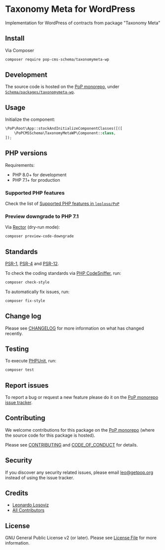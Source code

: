 # Taxonomy Meta for WordPress

<!--
[![Build Status][ico-travis]][link-travis]
[![Quality Score][ico-code-quality]][link-code-quality]
[![Software License][ico-license]](LICENSE.md)
[![Latest Version on Packagist][ico-version]][link-packagist]
[![Coverage Status][ico-scrutinizer]][link-scrutinizer]
[![Total Downloads][ico-downloads]][link-downloads]
-->

Implementation for WordPress of contracts from package "Taxonomy Meta"

## Install

Via Composer

``` bash
composer require pop-cms-schema/taxonomymeta-wp
```

## Development

The source code is hosted on the [PoP monorepo](https://github.com/leoloso/PoP), under [`Schema/packages/taxonomymeta-wp`](https://github.com/leoloso/PoP/tree/master/layers/Schema/packages/taxonomymeta-wp).

## Usage

Initialize the component:

``` php
\PoP\Root\App::stockAndInitializeComponentClasses([([
    \PoPCMSSchema\TaxonomyMetaWP\Component::class,
]);
```

## PHP versions

Requirements:

- PHP 8.0+ for development
- PHP 7.1+ for production

### Supported PHP features

Check the list of [Supported PHP features in `leoloso/PoP`](https://github.com/leoloso/PoP/blob/master/docs/supported-php-features.md)

### Preview downgrade to PHP 7.1

Via [Rector](https://github.com/rectorphp/rector) (dry-run mode):

```bash
composer preview-code-downgrade
```

## Standards

[PSR-1](https://www.php-fig.org/psr/psr-1), [PSR-4](https://www.php-fig.org/psr/psr-4) and [PSR-12](https://www.php-fig.org/psr/psr-12).

To check the coding standards via [PHP CodeSniffer](https://github.com/squizlabs/PHP_CodeSniffer), run:

``` bash
composer check-style
```

To automatically fix issues, run:

``` bash
composer fix-style
```

## Change log

Please see [CHANGELOG](CHANGELOG.md) for more information on what has changed recently.

## Testing

To execute [PHPUnit](https://phpunit.de/), run:

``` bash
composer test
```

## Report issues

To report a bug or request a new feature please do it on the [PoP monorepo issue tracker](https://github.com/leoloso/PoP/issues).

## Contributing

We welcome contributions for this package on the [PoP monorepo](https://github.com/leoloso/PoP) (where the source code for this package is hosted).

Please see [CONTRIBUTING](CONTRIBUTING.md) and [CODE_OF_CONDUCT](CODE_OF_CONDUCT.md) for details.

## Security

If you discover any security related issues, please email leo@getpop.org instead of using the issue tracker.

## Credits

- [Leonardo Losoviz][link-author]
- [All Contributors][link-contributors]

## License

GNU General Public License v2 (or later). Please see [License File](LICENSE.md) for more information.

[ico-version]: https://img.shields.io/packagist/v/pop-cms-schema/taxonomymeta-wp.svg?style=flat-square
[ico-license]: https://img.shields.io/badge/license-GPLv2-brightgreen.svg?style=flat-square
[ico-travis]: https://img.shields.io/travis/pop-cms-schema/taxonomymeta-wp/master.svg?style=flat-square
[ico-scrutinizer]: https://img.shields.io/scrutinizer/coverage/g/pop-cms-schema/taxonomymeta-wp.svg?style=flat-square
[ico-code-quality]: https://img.shields.io/scrutinizer/g/pop-cms-schema/taxonomymeta-wp.svg?style=flat-square
[ico-downloads]: https://img.shields.io/packagist/dt/pop-cms-schema/taxonomymeta-wp.svg?style=flat-square

[link-packagist]: https://packagist.org/packages/pop-cms-schema/taxonomymeta-wp
[link-travis]: https://travis-ci.org/pop-cms-schema/taxonomymeta-wp
[link-scrutinizer]: https://scrutinizer-ci.com/g/pop-cms-schema/taxonomymeta-wp/code-structure
[link-code-quality]: https://scrutinizer-ci.com/g/pop-cms-schema/taxonomymeta-wp
[link-downloads]: https://packagist.org/packages/pop-cms-schema/taxonomymeta-wp
[link-author]: https://github.com/leoloso
[link-contributors]: ../../../../../../contributors
